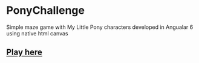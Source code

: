 # PonyChallenge

Simple maze game with My Little Pony characters developed in Angualar 6 using native html canvas

## [Play here](https://blandialcani.github.io/pony-challenge/docs/)
